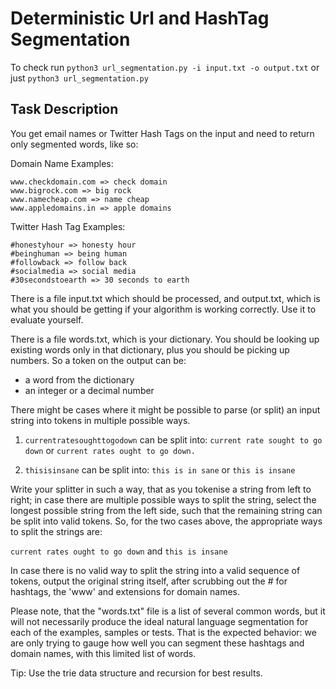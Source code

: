 # Deterministic Url and HashTag Segmentation

To check run `python3 url_segmentation.py -i input.txt -o output.txt` or just `python3 url_segmentation.py`

## Task Description
You get email names or Twitter Hash Tags on the input and need to return only segmented words, like so:

Domain Name Examples:
```
www.checkdomain.com => check domain
www.bigrock.com => big rock
www.namecheap.com => name cheap
www.appledomains.in => apple domains
```

Twitter Hash Tag Examples:
```
#honestyhour => honesty hour
#beinghuman => being human
#followback => follow back
#socialmedia => social media
#30secondstoearth => 30 seconds to earth
```

There is a file input.txt which should be processed, and output.txt, which is what you should be getting if your algorithm is working correctly. Use it to evaluate yourself.

There is a file words.txt, which is your dictionary. You should be looking up existing words only in that dictionary, plus you should be picking up numbers. So a token on the output can be:

- a word from the dictionary
- an integer or a decimal number


There might be cases where it might be possible to parse (or split) an input string into tokens in multiple possible ways.

1. ``currentratesoughttogodown``
can be split into:
``current rate sought to go down``
or
``current rates ought to go down.``

2. ``thisisinsane``
 can be split into:
``this is in sane``
or
``this is insane``

Write your splitter in such a way, that as you tokenise a string from left to right; in case there are multiple possible ways to split the string, select the longest possible string from the left side, such that the remaining string can be split into valid tokens. So, for the two cases above, the appropriate ways to split the strings are:

``current rates ought to go down`` and ``this is insane``

In case there is no valid way to split the string into a valid sequence of tokens, output the original string itself, after scrubbing out the # for hashtags, the 'www' and extensions for domain names.

Please note, that the "words.txt" file is a list of several common words, but it will not necessarily produce the ideal natural language segmentation for each of the examples, samples or tests. That is the expected behavior: we are only trying to gauge how well you can segment these hashtags and domain names, with this limited list of words.

Tip: Use the trie data structure and recursion for best results.
